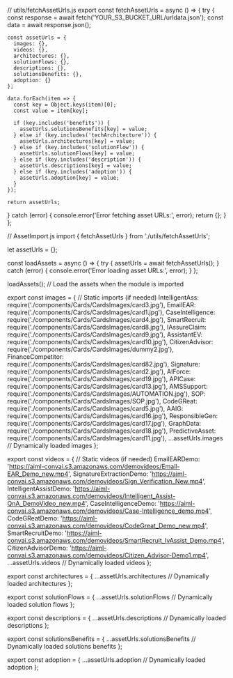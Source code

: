 // utils/fetchAssetUrls.js
export const fetchAssetUrls = async () => {
  try {
    const response = await fetch('YOUR_S3_BUCKET_URL/urldata.json');
    const data = await response.json();

    const assetUrls = {
      images: {},
      videos: {},
      architectures: {},
      solutionFlows: {},
      descriptions: {},
      solutionsBenefits: {},
      adoption: {}
    };

    data.forEach(item => {
      const key = Object.keys(item)[0];
      const value = item[key];

      if (key.includes('benefits')) {
        assetUrls.solutionsBenefits[key] = value;
      } else if (key.includes('techArchitecture')) {
        assetUrls.architectures[key] = value;
      } else if (key.includes('solutionFlow')) {
        assetUrls.solutionFlows[key] = value;
      } else if (key.includes('description')) {
        assetUrls.descriptions[key] = value;
      } else if (key.includes('adoption')) {
        assetUrls.adoption[key] = value;
      }
    });

    return assetUrls;
  } catch (error) {
    console.error('Error fetching asset URLs:', error);
    return {};
  }
};





// AssetImport.js
import { fetchAssetUrls } from './utils/fetchAssetUrls';

let assetUrls = {};

const loadAssets = async () => {
  try {
    assetUrls = await fetchAssetUrls();
  } catch (error) {
    console.error('Error loading asset URLs:', error);
  }
};

loadAssets(); // Load the assets when the module is imported

export const images = {
  // Static imports (if needed)
  IntelligentAss: require('./components/Cards/CardsImages/card3.jpg'),
  EmailEAR: require('./components/Cards/CardsImages/card1.jpg'),
  CaseIntelligence: require('./components/Cards/CardsImages/card4.jpg'),
  SmartRecruit: require('./components/Cards/CardsImages/card8.jpg'),
  IAssureClaim: require('./components/Cards/CardsImages/card9.jpg'),
  AssistantEV: require('./components/Cards/CardsImages/card10.jpg'),
  CitizenAdvisor: require('./components/Cards/CardsImages/dummy2.jpg'),
  FinanceCompetitor: require('./components/Cards/CardsImages/card82.jpg'),
  Signature: require('./components/Cards/CardsImages/card2.jpg'),
  AIForce: require('./components/Cards/CardsImages/card19.jpg'),
  APICase: require('./components/Cards/CardsImages/card13.jpg'),
  AMSSupport: require('./components/Cards/CardsImages/AUTOMATION.jpg'),
  SOP: require('./components/Cards/CardsImages/SOP.jpg'),
  CodeGReat: require('./components/Cards/CardsImages/card5.jpg'),
  AAIG: require('./components/Cards/CardsImages/card16.jpg'),
  ResponsibleGen: require('./components/Cards/CardsImages/card17.jpg'),
  GraphData: require('./components/Cards/CardsImages/card18.jpg'),
  PredictiveAsset: require('./components/Cards/CardsImages/card11.jpg'),
  ...assetUrls.images // Dynamically loaded images
};

export const videos = {
  // Static videos (if needed)
  EmailEARDemo: 'https://aiml-convai.s3.amazonaws.com/demovideos/Email-EAR_Demo_new.mp4',
  SignatureExtractionDemo: 'https://aiml-convai.s3.amazonaws.com/demovideos/Sign_Verification_New.mp4',
  IntelligentAssistDemo: 'https://aiml-convai.s3.amazonaws.com/demovideos/Intelligent_Assist-QnA_DemoVideo_new.mp4',
  CaseIntelligenceDemo: 'https://aiml-convai.s3.amazonaws.com/demovideos/Case-Intelligence_demo.mp4',
  CodeGReatDemo: 'https://aiml-convai.s3.amazonaws.com/demovideos/CodeGreat_Demo_new.mp4',
  SmartRecruitDemo: 'https://aiml-convai.s3.amazonaws.com/demovideos/SmartRecruit_IvAssist_Demo.mp4',
  CitizenAdvisorDemo: 'https://aiml-convai.s3.amazonaws.com/demovideos/Citizen_Advisor-Demo1.mp4',
  ...assetUrls.videos // Dynamically loaded videos
};

export const architectures = {
  ...assetUrls.architectures // Dynamically loaded architectures
};

export const solutionFlows = {
  ...assetUrls.solutionFlows // Dynamically loaded solution flows
};

export const descriptions = {
  ...assetUrls.descriptions // Dynamically loaded descriptions
};

export const solutionsBenefits = {
  ...assetUrls.solutionsBenefits // Dynamically loaded solutions benefits
};

export const adoption = {
  ...assetUrls.adoption // Dynamically loaded adoption
};
